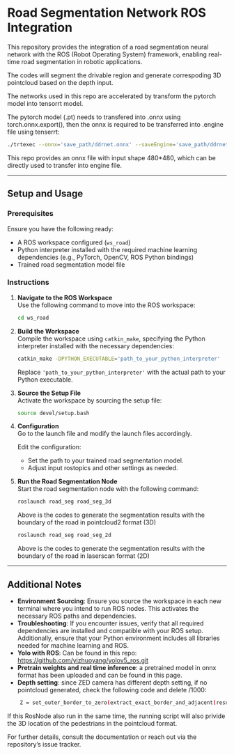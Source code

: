 
# Road Segmentation Network ROS Integration

This repository provides the integration of a road segmentation neural network with the ROS (Robot Operating System) framework, enabling real-time road segmentation in robotic applications.

The codes will segment the drivable region and generate correspoding 3D pointcloud based on the depth input.

The networks used in this repo are accelerated by transform the pytorch model into tensorrt model.

The pytorch model (.pt) needs to transfered into .onnx using torch.onnx.export(), then the onnx is required to be transferred into .engine file using tenserrt: 
```bash
./trtexec --onnx='save_path/ddrnet.onnx' --saveEngine='save_path/ddrnet.engine' --fp16
```
This repo provides an onnx file with input shape 480*480, which can be directly used to transfer into engine file.

---

## Setup and Usage

### Prerequisites
Ensure you have the following ready:
- A ROS workspace configured (`ws_road`)
- Python interpreter installed with the required machine learning dependencies (e.g., PyTorch, OpenCV, ROS Python bindings)
- Trained road segmentation model file

### Instructions

1. **Navigate to the ROS Workspace**  
   Use the following command to move into the ROS workspace:
   ```bash
   cd ws_road
   ```

2. **Build the Workspace**  
   Compile the workspace using `catkin_make`, specifying the Python interpreter installed with the necessary dependencies:
   ```bash
   catkin_make -DPYTHON_EXECUTABLE='path_to_your_python_interpreter'
   ```
   Replace `'path_to_your_python_interpreter'` with the actual path to your Python executable.

3. **Source the Setup File**  
   Activate the workspace by sourcing the setup file:
   ```bash
   source devel/setup.bash
   ```

4. **Configuration**  
   Go to the launch file and modify the launch files accordingly.

   Edit the configuration:
   - Set the path to your trained road segmentation model.
   - Adjust input rostopics and other settings as needed.

5. **Run the Road Segmentation Node**  
   Start the road segmentation node with the following command:
   ```bash
   roslaunch road_seg road_seg_3d 
   ```
   Above is the codes to generate the segmentation results with the boundary of the road in pointcloud2 format (3D)
   
   ```bash
   roslaunch road_seg road_seg_2d 
   ```
   Above is the codes to generate the segmentation results with the boundary of the road in laserscan format (2D)
---

## Additional Notes

- **Environment Sourcing**: Ensure you source the workspace in each new terminal where you intend to run ROS nodes. This activates the necessary ROS paths and dependencies.
- **Troubleshooting**: If you encounter issues, verify that all required dependencies are installed and compatible with your ROS setup. Additionally, ensure that your Python environment includes all libraries needed for machine learning and ROS.
- **Yolo with ROS**: Can be found in this repo: https://github.com/yizhuoyang/yolov5_ros.git
- **Pretrain weights and real time inference**: a pretrained model in onnx format has been uploaded and can be found in this page.
- **Depth setting**: since ZED camera has different depth setting, if no pointcloud generated, check the following code and delete /1000:
```bash
    Z = set_outer_border_to_zero(extract_exact_border_and_adjacent(result_mask)) * np.nan_to_num(depth_image)/1000
```
If this RosNode also run in the same time, the running script will also privide the 3D location of the pedestrians in the pointcloud format.

For further details, consult the documentation or reach out via the repository’s issue tracker.


